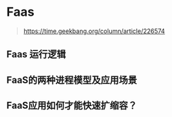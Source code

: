 # Faas

> https://time.geekbang.org/column/article/226574

## Faas 运行逻辑





## FaaS的两种进程模型及应用场景





## FaaS应用如何才能快速扩缩容？

